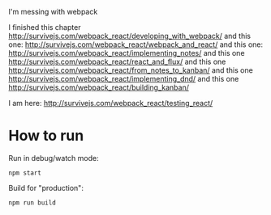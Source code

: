 I'm messing with webpack

I finished this chapter http://survivejs.com/webpack_react/developing_with_webpack/
and this one: http://survivejs.com/webpack_react/webpack_and_react/
and this one: http://survivejs.com/webpack_react/implementing_notes/
and this one http://survivejs.com/webpack_react/react_and_flux/
and this one http://survivejs.com/webpack_react/from_notes_to_kanban/
and this one http://survivejs.com/webpack_react/implementing_dnd/
and this one http://survivejs.com/webpack_react/building_kanban/

I am here: http://survivejs.com/webpack_react/testing_react/


# How to run

Run in debug/watch mode:

```
npm start
```

Build for "production":

```
npm run build
```